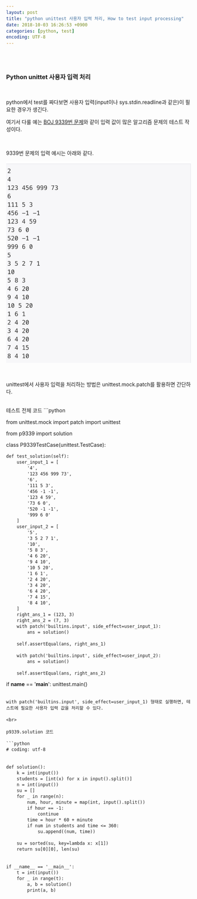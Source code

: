 ```yaml
---
layout: post
title: "python unittest 사용자 입력 처리, How to test input processing"
date: 2018-10-03 16:26:53 +0900
categories: [python, test]
encoding: UTF-8
---
```


<br>
<br>

### Python unittet 사용자 입력 처리

<br>

python에서 test를 짜다보면 사용자 입력(input이나 sys.stdin.readline과 같은)이 필요한 경우가 생긴다.

여기서 다룰 예는 [BOJ 9339번 문제](https://www.acmicpc.net/problem/9339)와 같이 입력 값이 많은 알고리즘 문제의 테스트 작성이다. 

<br>

9339번 문제의 입력 예시는 아래와 같다. 

![branch Image](https://raw.githubusercontent.com/sanghak-lee/sanghak-lee.github.io/master/static/img/_posts/input_processing_01.png)

<br>

unittest에서 사용자 입력을 처리하는 방법은 unittest.mock.patch를 활용하면 간단하다. 

<br>
테스트 전체 코드
```python


from unittest.mock import patch
import unittest

from p9339 import solution


class P9339TestCase(unittest.TestCase):

    def test_solution(self):
        user_input_1 = [
            '4',
            '123 456 999 73',
            '6',
            '111 5 3',
            '456 -1 -1',
            '123 4 59',
            '73 6 0',
            '520 -1 -1',
            '999 6 0'
        ]
        user_input_2 = [
            '5',
            '3 5 2 7 1',
            '10',
            '5 8 3',
            '4 6 20',
            '9 4 10',
            '10 5 20',
            '1 6 1',
            '2 4 20',
            '3 4 20',
            '6 4 20',
            '7 4 15',
            '8 4 10',
        ]
        right_ans_1 = (123, 3)
        right_ans_2 = (7, 3)
        with patch('builtins.input', side_effect=user_input_1):
            ans = solution()

        self.assertEqual(ans, right_ans_1)

        with patch('builtins.input', side_effect=user_input_2):
            ans = solution()

        self.assertEqual(ans, right_ans_2)


if __name__ == '__main__':
    unittest.main()

```

with patch('builtins.input', side_effect=user_input_1) 형태로 실행하면, 테스트에 필요한 사용자 입력 값을 처리할 수 있다. 

<br>

p9339.solution 코드

```python
# coding: utf-8


def solution():
    k = int(input())
    students = [int(x) for x in input().split()]
    n = int(input())
    su = []
    for _ in range(n):
        num, hour, minute = map(int, input().split())
        if hour == -1:
            continue
        time = hour * 60 + minute
        if num in students and time <= 360:
            su.append((num, time))

    su = sorted(su, key=lambda x: x[1])
    return su[0][0], len(su)


if __name__ == '__main__':
    t = int(input())
    for _ in range(t):
        a, b = solution()
        print(a, b)

```


<br>
<br>